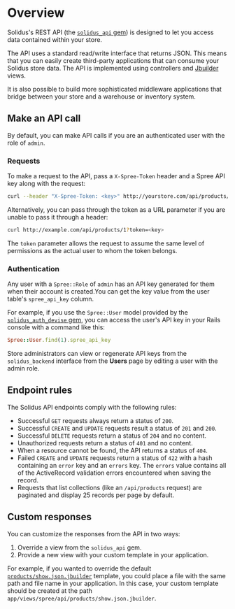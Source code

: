 # Overview

Solidus's REST API (the [`solidus_api` gem][api-gem]) is designed to let you
access data contained within your store.

The API uses a standard read/write interface that returns JSON. This means that
you can easily create third-party applications that can consume your Solidus
store data. The API is implemented using controllers and [Jbuilder][jbuilder]
views.

It is also possible to build more sophisticated middleware applications that
bridge between your store and a warehouse or inventory system.

[api-gem]: https://github.com/solidusio/solidus/tree/master/api
[jbuilder]: https://github.com/rails/jbuilder

## Make an API call

By default, you can make API calls if you are an authenticated user with the
role of `admin`.

### Requests

To make a request to the API, pass a `X-Spree-Token` header and a Spree API key
along with the request:

```bash
curl --header "X-Spree-Token: <key>" http://yourstore.com/api/products/1
```

Alternatively, you can pass through the token as a URL parameter if you are
unable to pass it through a header:

```bash
curl http://example.com/api/products/1?token=<key>
```

The `token` parameter allows the request to assume the same level of permissions
as the actual user to whom the token belongs.

### Authentication

Any user with a `Spree::Role` of `admin` has an API key generated for them when
their account is created.You can get the key value from the user table's
`spree_api_key` column.

For example, if you use the `Spree::User` model provided by the
[`solidus_auth_devise` gem][solidus-auth-devise], you can access the user's API
key in your Rails console with a command like this:

```ruby
Spree::User.find(1).spree_api_key
```

Store administrators can view or regenerate API keys from the `solidus_backend`
interface from the **Users** page by editing a user with the admin role.

[solidus-auth-devise]: https://github.com/solidusio/solidus_auth_devise

## Endpoint rules

The Solidus API endpoints comply with the following rules:

- Successful `GET` requests always return a status of `200`.
- Successful `CREATE` and `UPDATE` requests result a status of `201` and
  `200`.
- Successful `DELETE` requests return a status of `204` and no content.
- Unauthorized requests return a status of `401` and no content.
- When a resource cannot be found, the API returns a status of `404`.
- Failed `CREATE` and `UPDATE` requests return a status of `422` with a hash
  containing an `error` key and an `errors` key. The `errors` value contains all
  of the ActiveRecord validation errors encountered when saving the record.
- Requests that list collections (like an `/api/products` request) are paginated
  and display 25 records per page by default.

## Custom responses

You can customize the responses from the API in two ways:

1. Override a view from the `solidus_api` gem.
2. Provide a new view with your custom template in your application.

For example, if you wanted to override the default
[`products/show.json.jbuilder`][products-show-template] template, you could
place a file with the same path and file name in your application. In this case,
your custom template should be created at the path
`app/views/spree/api/products/show.json.jbuilder`.

[products-show-template]: https://github.com/solidusio/solidus/blob/master/api/app/views/spree/api/products/show.json.jbuilder
